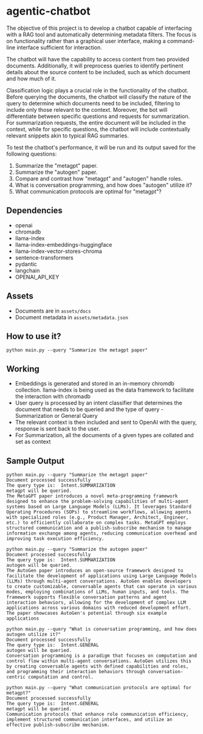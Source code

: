 # agentic-chatbot
The objective of this project is to develop a chatbot capable of interfacing with a RAG tool and automatically determining metadata filters. The focus is on functionality rather than a graphical user interface, making a command-line interface sufficient for interaction.

The chatbot will have the capability to access content from two provided documents. Additionally, it will preprocess queries to identify pertinent details about the source content to be included, such as which document and how much of it.

Classification logic plays a crucial role in the functionality of the chatbot. Before querying the documents, the chatbot will classify the nature of the query to determine which documents need to be included, filtering to include only those relevant to the context. Moreover, the bot will differentiate between specific questions and requests for summarization. For summarization requests, the entire document will be included in the context, while for specific questions, the chatbot will include contextually relevant snippets akin to typical RAG summaries.

To test the chatbot's performance, it will be run and its output saved for the following questions:
1. Summarize the "metagpt" paper.
2. Summarize the "autogen" paper.
3. Compare and contrast how "metagpt" and "autogen" handle roles.
4. What is conversation programming, and how does "autogen" utilize it?
5. What communication protocols are optimal for "metagpt"?


## Dependencies
- openai
- chromadb
- llama-index
- llama-index-embeddings-huggingface
- llama-index-vector-stores-chroma
- sentence-transformers
- pydantic
- langchain
- OPENAI_API_KEY

## Assets
- Documents are in ```assets/docs```
- Document metadata in ```assets/metadata.json```

## How to use it?
```python main.py --query "Summarize the metagpt paper"```

## Working
- Embeddings is generated and stored in an in-memory chromdb collection. llama-index is being used as the data framework to facilitate the interaction with chromadb
- User query is processed by an intent classifier that determines the document that needs to be queried and the type of query - Summarization or General Query
- The relevant context is then included and sent to OpenAI with the query, response is sent back to the user.
- For Summarization, all the documents of a given types are collated and set as context

## Sample Output
```
python main.py --query "Summarize the metagpt paper"                        
Document processed successfully
The query type is:  Intent.SUMMARIZATION
metagpt will be queried.
The MetaGPT paper introduces a novel meta-programming framework designed to enhance the problem-solving capabilities of multi-agent systems based on Large Language Models (LLMs). It leverages Standard Operating Procedures (SOPs) to streamline workflows, allowing agents with specialized roles (e.g., Product Manager, Architect, Engineer, etc.) to efficiently collaborate on complex tasks. MetaGPT employs structured communication and a publish-subscribe mechanism to manage information exchange among agents, reducing communication overhead and improving task execution efficiency.
```

```
python main.py --query "Summarize the autogen paper" 
Document processed successfully
The query type is:  Intent.SUMMARIZATION
autogen will be queried.
The AutoGen paper introduces an open-source framework designed to facilitate the development of applications using Large Language Models (LLMs) through multi-agent conversations. AutoGen enables developers to create customizable, conversable agents that can operate in various modes, employing combinations of LLMs, human inputs, and tools. The framework supports flexible conversation patterns and agent interaction behaviors, allowing for the development of complex LLM applications across various domains with reduced development effort. The paper showcases AutoGen's potential through six example applications
```

```
python main.py --query "What is conversation programming, and how does autogen utilize it?"   
Document processed successfully
The query type is:  Intent.GENERAL
autogen will be queried.
Conversation programming is a paradigm that focuses on computation and control flow within multi-agent conversations. AutoGen utilizes this by creating conversable agents with defined capabilities and roles, and programming their interaction behaviors through conversation-centric computation and control.
```

```
python main.py --query "What communication protocols are optimal for metagpt?"          
Document processed successfully
The query type is:  Intent.GENERAL
metagpt will be queried.
Communication protocols that enhance role communication efficiency, implement structured communication interfaces, and utilize an effective publish-subscribe mechanism.
```